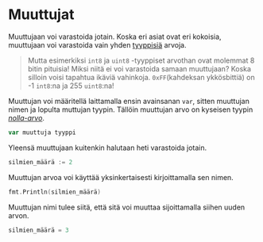 # Muuttujat

Muuttujaan voi varastoida jotain. Koska eri asiat ovat eri kokoisia, muuttujaan voi varastoida vain yhden [tyyppisiä](tyypit.md) arvoja.

>Mutta esimerkiksi `int8` ja `uint8` -tyyppiset arvothan ovat molemmat 8 bitin pituisia! Miksi niitä ei voi varastoida samaan muuttujaan? Koska silloin voisi tapahtua ikäviä vahinkoja. `0xFF`(kahdeksan ykkösbittiä) on -1 `int8`:na ja 255 `uint8`:na!

Muuttujan voi määritellä laittamalla ensin avainsanan `var`, sitten muuttujan nimen ja lopulta muttujan tyypin. Tällöin muuttujan arvo on kyseisen tyypin [_nolla-arvo_](nollaarvo.md).

```Go
var muuttuja tyyppi
```

Yleensä muuttujaan kuitenkin halutaan heti varastoida jotain.

```Go
silmien_määrä := 2
```

Muuttujan arvoa voi käyttää yksinkertaisesti kirjoittamalla sen nimen.

```Go
fmt.Println(silmien_määrä)
```

Muuttujan nimi tulee siitä, että sitä voi muuttaa sijoittamalla siihen uuden arvon.

```Go
silmien_määrä = 3
```
